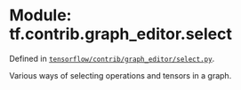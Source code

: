 <div itemscope itemtype="http://developers.google.com/ReferenceObject">
<meta itemprop="name" content="tf.contrib.graph_editor.select" />
</div>

# Module: tf.contrib.graph_editor.select



Defined in [`tensorflow/contrib/graph_editor/select.py`](https://www.tensorflow.org/code/tensorflow/contrib/graph_editor/select.py).

Various ways of selecting operations and tensors in a graph.

